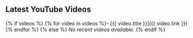## Latest YouTube Videos
{% if videos %}
{% for video in videos %}- [{{ video.title }}]({{ video.link }})
{% endfor %}
{% else %}
_No recent videos available._
{% endif %}